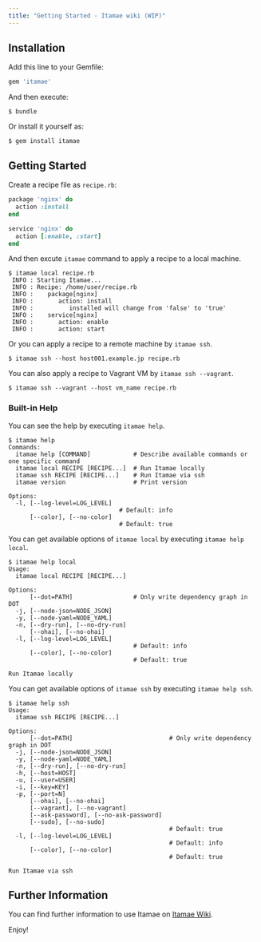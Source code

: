 ```yaml
---
title: "Getting Started - Itamae wiki (WIP)"
---
```


## Installation

Add this line to your Gemfile:

```ruby
gem 'itamae'
```

And then execute:

```shell
$ bundle
```

Or install it yourself as:

```shell
$ gem install itamae
```

## Getting Started

Create a recipe file as `recipe.rb`:

```ruby
package 'nginx' do
  action :install
end

service 'nginx' do
  action [:enable, :start]
end
```

And then excute `itamae` command to apply a recipe to a local machine.

```shell
$ itamae local recipe.rb
 INFO : Starting Itamae...
 INFO : Recipe: /home/user/recipe.rb
 INFO :    package[nginx]
 INFO :       action: install
 INFO :          installed will change from 'false' to 'true'
 INFO :    service[nginx]
 INFO :       action: enable
 INFO :       action: start
```

Or you can apply a recipe to a remote machine by `itamae ssh`.


```shell
$ itamae ssh --host host001.example.jp recipe.rb
```

You can also apply a recipe to Vagrant VM by `itamae ssh --vagrant`.

```shell
$ itamae ssh --vagrant --host vm_name recipe.rb
```

### Built-in Help

You can see the help by executing `itamae help`.

```shell
$ itamae help
Commands:
  itamae help [COMMAND]            # Describe available commands or one specific command
  itamae local RECIPE [RECIPE...]  # Run Itamae locally
  itamae ssh RECIPE [RECIPE...]    # Run Itamae via ssh
  itamae version                   # Print version

Options:
  -l, [--log-level=LOG_LEVEL]
                               # Default: info
      [--color], [--no-color]
                               # Default: true
```

You can get available options of `itamae local` by executing `itamae help local`.

```shell
$ itamae help local
Usage:
  itamae local RECIPE [RECIPE...]

Options:
      [--dot=PATH]                 # Only write dependency graph in DOT
  -j, [--node-json=NODE_JSON]
  -y, [--node-yaml=NODE_YAML]
  -n, [--dry-run], [--no-dry-run]
      [--ohai], [--no-ohai]
  -l, [--log-level=LOG_LEVEL]
                                   # Default: info
      [--color], [--no-color]
                                   # Default: true

Run Itamae locally
```

You can get available options of `itamae ssh`  by executing `itamae help ssh`.


```shell
$ itamae help ssh
Usage:
  itamae ssh RECIPE [RECIPE...]

Options:
      [--dot=PATH]                           # Only write dependency graph in DOT
  -j, [--node-json=NODE_JSON]
  -y, [--node-yaml=NODE_YAML]
  -n, [--dry-run], [--no-dry-run]
  -h, [--host=HOST]
  -u, [--user=USER]
  -i, [--key=KEY]
  -p, [--port=N]
      [--ohai], [--no-ohai]
      [--vagrant], [--no-vagrant]
      [--ask-password], [--no-ask-password]
      [--sudo], [--no-sudo]
                                             # Default: true
  -l, [--log-level=LOG_LEVEL]
                                             # Default: info
      [--color], [--no-color]
                                             # Default: true

Run Itamae via ssh
```


## Further Information

You can find further information to use Itamae on [Itamae Wiki](https://github.com/itamae-kitchen/itamae/wiki).

Enjoy!
